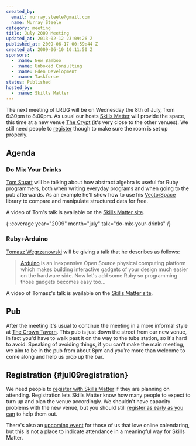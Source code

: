 ```yaml
---
created_by:
  email: murray.steele@gmail.com
  name: Murray Steele
category: meeting
title: July 2009 Meeting
updated_at: 2013-02-12 23:09:26 Z
published_at: 2009-06-17 00:59:44 Z
created_at: 2009-06-10 10:11:50 Z
sponsors:
  - :name: New Bamboo
  - :name: Unboxed Consulting
  - :name: Eden Development
  - :name: Taskforce
status: Published
hosted_by:
  - :name: Skills Matter
---
```


The next meeting of LRUG will be on Wednesday the 8th of July, from 6:30pm to 8:00pm.  As usual our hosts [Skills Matter](http://skillsmatter.com/) will provide the space, this time at a new venue [The Crypt](http://skillsmatter.com/location-details/home/166/26) (it's very close to the other venues).  We still need people to <a href="#jul09registration">register</a> though to make sure the room is set up properly.

## Agenda

### Do Mix Your Drinks

[Tom Stuart](http://experthuman.com/) will be talking about how abstract algebra is useful for Ruby programmers, both when writing everyday programs and when going to the pub afterwards. As an example he'll show how to use his [VectorSpace](http://github.com/tomstuart/vector_space) library to compare and manipulate structured data for free.

A video of Tom's talk is available on the [Skills Matter site](http://skillsmatter.com/podcast/ajax-ria/do-mix-your-drinks).

{::coverage year="2009" month="july" talk="do-mix-your-drinks" /}

### Ruby+Arduino

[Tomasz Wegrzanowski](http://t-a-w.blogspot.com/) will be giving a talk that he describes as follows:

> [Arduino](http://www.arduino.cc/) is an inexpensive Open Source physical computing
> platform which makes building interactive gadgets of your design
> much easier on the hardware side. Now let's add some Ruby
> so programming those gadgets becomes easy too...

A video of Tomasz's talk is available on the [Skills Matter site](http://skillsmatter.com/podcast/ajax-ria/rubyarduino).

## Pub

After the meeting it's usual to continue the meeting in a more informal style at [The Crown Tavern](http://fancyapint.com/pubs/pub199.html).  This pub is just down the street from our new venue, in fact you'd have to walk past it on the way to the tube station, so it's hard to avoid.  Speaking of avoiding things, if you can't make the main meeting, we aim to be in the pub from about 8pm and you're more than welcome to come along and help us prop up the bar.

## Registration {#jul09registration}

We need people to [register with Skills Matter](http://skillsmatter.com/event/ajax-ria/lrug-july) if they are planning on attending.  Registration lets Skills Matter know how many people to expect to turn up and plan the venue accordingly.  We shouldn't have capacity problems with the new venue, but you should still [register as early as you can](http://skillsmatter.com/event/ajax-ria/lrug-july) to help them out.

There's also an [upcoming event](http://upcoming.yahoo.com/event/2884083/) for those of us that love online calendaring, but this is not a place to indicate attendance in a meaningful way for Skills Matter.
